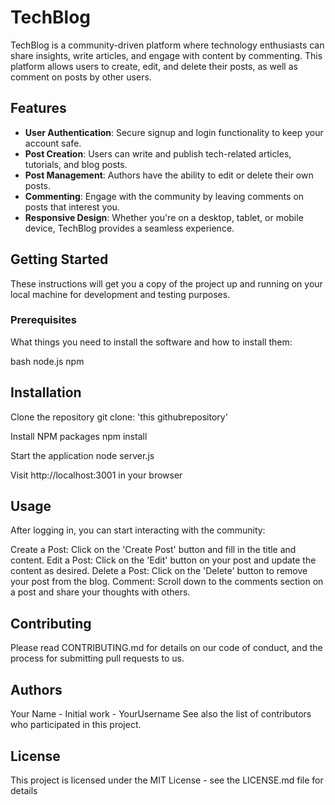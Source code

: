 # TechBlog

TechBlog is a community-driven platform where technology enthusiasts can share insights, write articles, and engage with content by commenting. This platform allows users to create, edit, and delete their posts, as well as comment on posts by other users.

## Features

- **User Authentication**: Secure signup and login functionality to keep your account safe.
- **Post Creation**: Users can write and publish tech-related articles, tutorials, and blog posts.
- **Post Management**: Authors have the ability to edit or delete their own posts.
- **Commenting**: Engage with the community by leaving comments on posts that interest you.
- **Responsive Design**: Whether you're on a desktop, tablet, or mobile device, TechBlog provides a seamless experience.

## Getting Started

These instructions will get you a copy of the project up and running on your local machine for development and testing purposes.

### Prerequisites

What things you need to install the software and how to install them:

bash
node.js
npm 

## Installation
Clone the repository 
git clone: 'this githubrepository'

Install NPM packages
npm install

Start the application
node server.js

Visit http://localhost:3001 in your browser

## Usage
After logging in, you can start interacting with the community:

Create a Post: Click on the 'Create Post' button and fill in the title and content.
Edit a Post: Click on the 'Edit' button on your post and update the content as desired.
Delete a Post: Click on the 'Delete' button to remove your post from the blog.
Comment: Scroll down to the comments section on a post and share your thoughts with others.

## Contributing
Please read CONTRIBUTING.md for details on our code of conduct, and the process for submitting pull requests to us.

## Authors
Your Name - Initial work - YourUsername
See also the list of contributors who participated in this project.

## License
This project is licensed under the MIT License - see the LICENSE.md file for details
